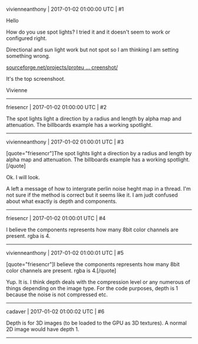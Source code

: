 vivienneanthony | 2017-01-02 01:00:00 UTC | #1

Hello

How do you use spot lights? I tried it and it doesn't seem to work or configured right.

Directional and sun light work but not spot so I am thinking I am setting something wrong.

[sourceforge.net/projects/proteu ... creenshot/](https://sourceforge.net/projects/proteusgameengine/files/Existence/screenshot/)

It's the top screenshoot.

Vivienne

-------------------------

friesencr | 2017-01-02 01:00:00 UTC | #2

The spot lights light a direction by a radius and length by alpha map and attenuation.  The billboards example has a working spotlight.

-------------------------

vivienneanthony | 2017-01-02 01:00:01 UTC | #3

[quote="friesencr"]The spot lights light a direction by a radius and length by alpha map and attenuation.  The billboards example has a working spotlight.[/quote]

Ok. I will look.

A left a message of how to intergrate perlin noise heght map in a thread. I'm not sure if the method is correct but it seems like it. I am judt confused about what exactly is depth and components.

-------------------------

friesencr | 2017-01-02 01:00:01 UTC | #4

I believe the components represents how many 8bit color channels are present.  rgba is 4.

-------------------------

vivienneanthony | 2017-01-02 01:00:01 UTC | #5

[quote="friesencr"]I believe the components represents how many 8bit color channels are present.  rgba is 4.[/quote]

Yup. It is. I think depth deals with the compression level or any numerous of things depending on the image type. For the code purposes, depth is 1 because the noise is not compressed etc.

-------------------------

cadaver | 2017-01-02 01:00:02 UTC | #6

Depth is for 3D images (to be loaded to the GPU as 3D textures). A normal 2D image would have depth 1.

-------------------------


